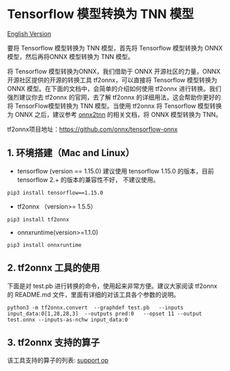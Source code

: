 # Tensorflow 模型转换为 TNN 模型

[English Version](../../en/user/tf2tnn_en.md)

要将 Tensorflow 模型转换为 TNN 模型，首先将 Tensorflow 模型转换为 ONNX 模型，然后再将ONNX 模型转换为 TNN 模型。

将 Tensorflow 模型转换为ONNX，我们借助于 ONNX 开源社区的力量，ONNX 开源社区提供的开源的转换工具 tf2onnx，可以直接将 Tensorflow 模型转换为 ONNX 模型。在下面的文档中，会简单的介绍如何使用 tf2onnx 进行转换。我们强烈建议你去 tf2onnx 的官网，去了解 tf2onnx 的详细用法，这会帮助你更好的将 TensorFlow模型转换为 TNN 模型。当使用 tf2onnx 将 Tensorflow 模型转换为 ONNX 之后，建议参考 [onnx2tnn](onnx2tnn.md) 的相关文档，将 ONNX 模型转换为 TNN。


tf2onnx项目地址：https://github.com/onnx/tensorflow-onnx


## 1. 环境搭建（Mac and Linux）
- tensorflow (version == 1.15.0)
建议使用 tensorflow 1.15.0 的版本，目前 tensorflow 2.+ 的版本的兼容性不好， 不建议使用。
```shell script
pip3 install tensorflow==1.15.0
```

- tf2onnx （version>= 1.5.5）
```shell script
pip3 install tf2onnx
```
- onnxruntime(version>=1.1.0)
```shell script
pip3 install onnxruntime
```

## 2. tf2onnx 工具的使用

下面是对 test.pb 进行转换的命令，使用起来非常方便。建议大家阅读 tf2onnx 的 README.md 文件，里面有详细的对该工具各个参数的说明。
``` shell script
python3 -m tf2onnx.convert  --graphdef test.pb   --inputs input_data:0[1,28,28,3]  --outputs pred:0   --opset 11 --output  test.onnx --inputs-as-nchw input_data:0
```

## 3. tf2onnx 支持的算子

该工具支持的算子的列表: [support op](https://github.com/onnx/tensorflow-onnx/blob/master/support_status.md)
